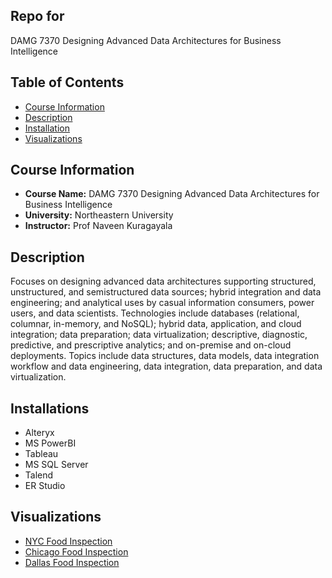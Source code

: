 ## Repo for 
DAMG 7370 Designing Advanced Data Architectures for Business Intelligence

## Table of Contents

- [Course Information](#course-information)
- [Description](#description)
- [Installation](#installations)
- [Visualizations](#visualizations)

## Course Information

- **Course Name:** DAMG 7370 Designing Advanced Data Architectures for Business Intelligence
- **University:** Northeastern University
- **Instructor:** Prof Naveen Kuragayala

## Description

Focuses on designing advanced data architectures supporting structured, unstructured, and semistructured data sources; hybrid integration and data engineering; and analytical uses by casual information consumers, power users, and data scientists. Technologies include databases (relational, columnar, in-memory, and NoSQL); hybrid data, application, and cloud integration; data preparation; data virtualization; descriptive, diagnostic, predictive, and prescriptive analytics; and on-premise and on-cloud deployments. Topics include data structures, data models, data integration workflow and data engineering, data integration, data preparation, and data virtualization.

## Installations

- Alteryx
- MS PowerBI
- Tableau
- MS SQL Server
- Talend
- ER Studio

## Visualizations
- [NYC Food Inspection](https://public.tableau.com/views/NYCFoodInspection_17064860754710/InspectionStatistics?:language=en-US&:display_count=n&:origin=viz_share_link)
- [Chicago Food Inspection](https://public.tableau.com/views/ChicagoFoodInspection_17064859738260/Dashboard1?:language=en-US&:display_count=n&:origin=viz_share_link)
- [Dallas Food Inspection](https://public.tableau.com/views/DallasFoodInspection_17064863168050/MainDashforDallasFI?:language=en-US&publish=yes&:display_count=n&:origin=viz_share_link)



